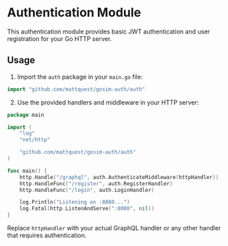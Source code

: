 # Authentication Module

This authentication module provides basic JWT authentication and user registration for your Go HTTP server.

## Usage

1. Import the `auth` package in your `main.go` file:

```go
import "github.com/mattquest/gosim-auth/auth"
```

2. Use the provided handlers and middleware in your HTTP server:

```go
package main

import (
	"log"
	"net/http"

	"github.com/mattquest/gosim-auth/auth"
)

func main() {
	http.Handle("/graphql", auth.AuthenticateMiddleware(httpHandler))
	http.HandleFunc("/register", auth.RegisterHandler)
	http.HandleFunc("/login", auth.LoginHandler)

	log.Println("Listening on :8080...")
	log.Fatal(http.ListenAndServe(":8080", nil))
}
```

Replace `httpHandler` with your actual GraphQL handler or any other handler that requires authentication.

